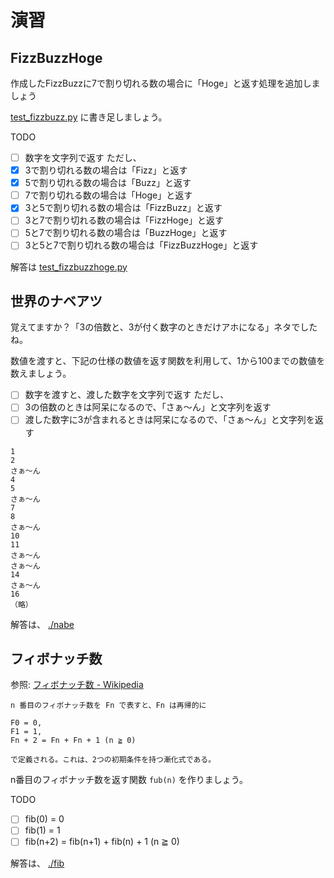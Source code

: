 # 演習

## FizzBuzzHoge

作成したFizzBuzzに7で割り切れる数の場合に「Hoge」と返す処理を追加しましょう

[test_fizzbuzz.py](fizzbuzzhoge/test_fizzbuzz.py) に書き足しましょう。

TODO
- [ ] 数字を文字列で返す
ただし、
- [x] 3で割り切れる数の場合は「Fizz」と返す
- [x] 5で割り切れる数の場合は「Buzz」と返す
- [ ] 7で割り切れる数の場合は「Hoge」と返す
- [x] 3と5で割り切れる数の場合は「FizzBuzz」と返す
- [ ] 3と7で割り切れる数の場合は「FizzHoge」と返す
- [ ] 5と7で割り切れる数の場合は「BuzzHoge」と返す
- [ ] 3と5と7で割り切れる数の場合は「FizzBuzzHoge」と返す

解答は [test_fizzbuzzhoge.py](fizzbuzzhoge/test_fizzbuzzhoge.py) 

## 世界のナベアツ

覚えてますか？「3の倍数と、3が付く数字のときだけアホになる」ネタでしたね。

数値を渡すと、下記の仕様の数値を返す関数を利用して、1から100までの数値を数えましょう。

- [ ] 数字を渡すと、渡した数字を文字列で返す
ただし、
- [ ] 3の倍数のときは阿呆になるので、「さぁ〜ん」と文字列を返す
- [ ] 渡した数字に3が含まれるときは阿呆になるので、「さぁ〜ん」と文字列を返す

```text
1
2
さぁ〜ん
4
5
さぁ〜ん
7
8
さぁ〜ん
10
11
さぁ〜ん
さぁ〜ん
14
さぁ〜ん
16
（略）
```

解答は、 [./nabe](./nabe)

## フィボナッチ数

参照: [フィボナッチ数 - Wikipedia](https://ja.wikipedia.org/wiki/%E3%83%95%E3%82%A3%E3%83%9C%E3%83%8A%E3%83%83%E3%83%81%E6%95%B0)

```text
n 番目のフィボナッチ数を Fn で表すと、Fn は再帰的に

F0 = 0,
F1 = 1,
Fn + 2 = Fn + Fn + 1 (n ≧ 0)

で定義される。これは、2つの初期条件を持つ漸化式である。
```

n番目のフィボナッチ数を返す関数 `fub(n)` を作りましょう。

TODO
- [ ] fib(0) = 0
- [ ] fib(1) = 1
- [ ] fib(n+2) = fib(n+1) + fib(n) + 1 (n ≧ 0)

解答は、 [./fib](./fib)

